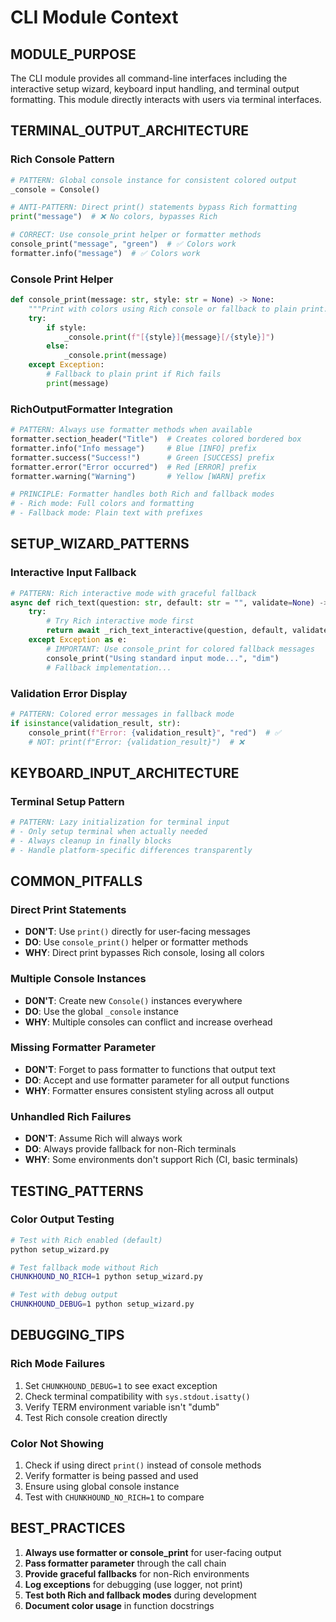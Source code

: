 # CLI Module Context

## MODULE_PURPOSE
The CLI module provides all command-line interfaces including the interactive setup wizard,
keyboard input handling, and terminal output formatting. This module directly interacts with
users via terminal interfaces.

## TERMINAL_OUTPUT_ARCHITECTURE

### Rich Console Pattern
```python
# PATTERN: Global console instance for consistent colored output
_console = Console()

# ANTI-PATTERN: Direct print() statements bypass Rich formatting
print("message")  # ❌ No colors, bypasses Rich

# CORRECT: Use console_print helper or formatter methods
console_print("message", "green")  # ✅ Colors work
formatter.info("message")  # ✅ Colors work
```

### Console Print Helper
```python
def console_print(message: str, style: str = None) -> None:
    """Print with colors using Rich console or fallback to plain print."""
    try:
        if style:
            _console.print(f"[{style}]{message}[/{style}]")
        else:
            _console.print(message)
    except Exception:
        # Fallback to plain print if Rich fails
        print(message)
```

### RichOutputFormatter Integration
```python
# PATTERN: Always use formatter methods when available
formatter.section_header("Title")  # Creates colored bordered box
formatter.info("Info message")     # Blue [INFO] prefix
formatter.success("Success!")      # Green [SUCCESS] prefix
formatter.error("Error occurred")  # Red [ERROR] prefix
formatter.warning("Warning")       # Yellow [WARN] prefix

# PRINCIPLE: Formatter handles both Rich and fallback modes
# - Rich mode: Full colors and formatting
# - Fallback mode: Plain text with prefixes
```

## SETUP_WIZARD_PATTERNS

### Interactive Input Fallback
```python
# PATTERN: Rich interactive mode with graceful fallback
async def rich_text(question: str, default: str = "", validate=None) -> str:
    try:
        # Try Rich interactive mode first
        return await _rich_text_interactive(question, default, validate)
    except Exception as e:
        # IMPORTANT: Use console_print for colored fallback messages
        console_print("Using standard input mode...", "dim")
        # Fallback implementation...
```

### Validation Error Display
```python
# PATTERN: Colored error messages in fallback mode
if isinstance(validation_result, str):
    console_print(f"Error: {validation_result}", "red")  # ✅
    # NOT: print(f"Error: {validation_result}")  # ❌
```

## KEYBOARD_INPUT_ARCHITECTURE

### Terminal Setup Pattern
```python
# PATTERN: Lazy initialization for terminal input
# - Only setup terminal when actually needed
# - Always cleanup in finally blocks
# - Handle platform-specific differences transparently
```

## COMMON_PITFALLS

### Direct Print Statements
- **DON'T**: Use `print()` directly for user-facing messages
- **DO**: Use `console_print()` helper or formatter methods
- **WHY**: Direct print bypasses Rich console, losing all colors

### Multiple Console Instances
- **DON'T**: Create new `Console()` instances everywhere
- **DO**: Use the global `_console` instance
- **WHY**: Multiple consoles can conflict and increase overhead

### Missing Formatter Parameter
- **DON'T**: Forget to pass formatter to functions that output text
- **DO**: Accept and use formatter parameter for all output functions
- **WHY**: Formatter ensures consistent styling across all output

### Unhandled Rich Failures
- **DON'T**: Assume Rich will always work
- **DO**: Always provide fallback for non-Rich terminals
- **WHY**: Some environments don't support Rich (CI, basic terminals)

## TESTING_PATTERNS

### Color Output Testing
```bash
# Test with Rich enabled (default)
python setup_wizard.py

# Test fallback mode without Rich
CHUNKHOUND_NO_RICH=1 python setup_wizard.py

# Test with debug output
CHUNKHOUND_DEBUG=1 python setup_wizard.py
```

## DEBUGGING_TIPS

### Rich Mode Failures
1. Set `CHUNKHOUND_DEBUG=1` to see exact exception
2. Check terminal compatibility with `sys.stdout.isatty()`
3. Verify TERM environment variable isn't "dumb"
4. Test Rich console creation directly

### Color Not Showing
1. Check if using direct `print()` instead of console methods
2. Verify formatter is being passed and used
3. Ensure using global console instance
4. Test with `CHUNKHOUND_NO_RICH=1` to compare

## BEST_PRACTICES

1. **Always use formatter or console_print** for user-facing output
2. **Pass formatter parameter** through the call chain
3. **Provide graceful fallbacks** for non-Rich environments
4. **Log exceptions** for debugging (use logger, not print)
5. **Test both Rich and fallback modes** during development
6. **Document color usage** in function docstrings